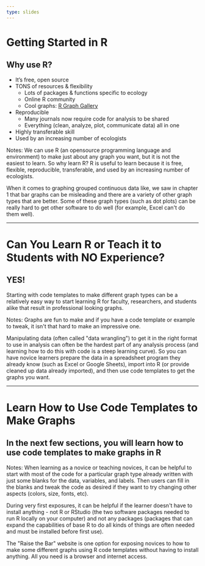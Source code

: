 ```yaml
---
type: slides
---
```


# Getting Started in R

## Why use R?

- It’s free, open source
- TONS of resources & flexibility
  - Lots of packages & functions specific to ecology
  - Online R community
  - Cool graphs: [R Graph Gallery](https://www.r-graph-gallery.com/)
- Reproducible
  - Many journals now require code for analysis to be shared
  - Everything (clean, analyze, plot, communicate data) all in one
- Highly transferable skill
- Used by an increasing number of ecologists

Notes: We can use R (an opensource programming language and environment) to make just about any graph you want, but it is not the easiest to learn. So why learn R? R is useful to learn because it is free, flexible, reproducible, transferable, and used by an increasing number of ecologists. 

When it comes to graphing grouped continuous data like, we saw in chapter 1 that bar graphs can be misleading and there are a variety of other graph types that are better. Some of these graph types (such as dot plots) can be really hard to get other software to do well (for example, Excel can't do them well). 

---

# Can You Learn R or Teach it to Students with NO Experience?

## YES!

Starting with code templates to make different graph types can be a relatively easy way to start learning R for faculty, researchers, and students alike that result in professional looking graphs.

Notes: Graphs are fun to make and if you have a code template or example to tweak, it isn't that hard to make an impressive one. 

Manipulating data (often called "data wrangling") to get it in the right format to use in analysis can often be the hardest part of any analysis process (and learning how to do this with code is a steep learning curve). So you can have novice learners prepare the data in a spreadsheet program they already know (such as Excel or Google Sheets), import into R (or provide cleaned up data already imported), and then use code templates to get the graphs you want. 

---

# Learn How to Use Code Templates to Make Graphs

## In the next few sections, you will learn how to use code templates to make graphs in R

Notes: When learning as a novice or teaching novices, it can be helpful to start with most of the code for a particular graph type already written with just some blanks for the data, variables, and labels. Then users can fill in the blanks and tweak the code as desired if they want to try changing other aspects (colors, size, fonts, etc). 

During very first exposures, it can be helpful if the learner doesn't have to install anything - not R or RStudio (the two software packages needed to run R locally on your computer) and not any packages (packages that can expand the capabilities of base R to do all kinds of things are often needed and must be installed before first use).  

The "Raise the Bar" website is one option for exposing novices to how to make some different graphs using R code templates without having to install anything. All you need is a browser and internet access.

